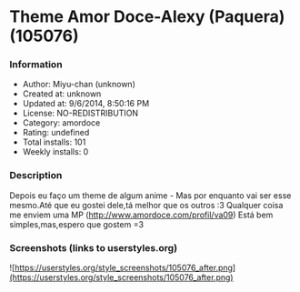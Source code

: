 # Theme Amor Doce-Alexy (Paquera) (105076)

### Information
- Author: Miyu-chan (unknown)
- Created at: unknown
- Updated at: 9/6/2014, 8:50:16 PM
- License: NO-REDISTRIBUTION
- Category: amordoce
- Rating: undefined
- Total installs: 101
- Weekly installs: 0


### Description
Depois eu faço um theme de algum anime *-*
Mas por enquanto vai ser esse mesmo.Até que eu gostei dele,tá melhor que os outros :3
Qualquer coisa me enviem uma MP (http://www.amordoce.com/profil/va09)
Está bem simples,mas,espero que gostem =3


### Screenshots (links to userstyles.org)
![https://userstyles.org/style_screenshots/105076_after.png](https://userstyles.org/style_screenshots/105076_after.png)


